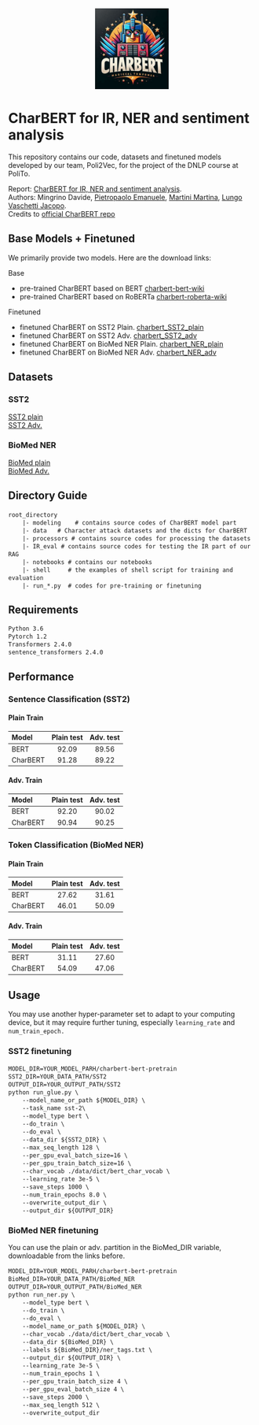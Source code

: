 <p align="center">
  <br>
    <img src="data\our_logo.jpeg" width="150" />  
  <br>
</p>
 
# CharBERT for IR, NER and sentiment analysis

This repository contains our code, datasets and finetuned models developed by our team, Poli2Vec, for the project of the DNLP course at PoliTo.</br>


Report: [CharBERT for IR, NER and sentiment analysis](https://drive.google.com/file/d/1kE3VKTq8u-gmtG3GqGFGkb0z92Ixigjg/view?usp=sharing).</br>
Authors: Mingrino Davide, [Pietropaolo Emanuele](https://github.com/edoppiap), [Martini Martina](https://github.com/martina-martini), [Lungo Vaschetti Jacopo](https://github.com/JacopoLungo).</br>
Credits to [official CharBERT repo](https://github.com/mawentao277/CharBERT)

## Base Models + Finetuned
We primarily provide two models. Here are the download links:

Base
* pre-trained CharBERT based on BERT [charbert-bert-wiki](https://drive.google.com/file/d/1rF5_LbA2qIHuehnNepGmjz4Mu6OqEzYT/view?usp=sharing)    
* pre-trained CharBERT based on RoBERTa [charbert-roberta-wiki](https://drive.google.com/file/d/1tkO7_EH1Px7tXRxNDu6lzr_y8b4Q709f/view?usp=sharing)

Finetuned
* finetuned CharBERT on SST2 Plain. [charbert_SST2_plain](https://drive.google.com/drive/folders/1PzOVnI-xa3QjcAJMEXaphW6vGCtzPK_7?usp=sharing)
* finetuned CharBERT on SST2 Adv. [charbert_SST2_adv](https://drive.google.com/drive/folders/1jUGeQmJs1CtNdosqD3zxZnFlkWkXAwlz?usp=sharing)
* finetuned CharBERT on BioMed NER Plain. [charbert_NER_plain](https://drive.google.com/drive/folders/1pftUQdph0iHDsX0ov1C6zaQyBK8Dkots?usp=sharing)
* finetuned CharBERT on BioMed NER Adv. [charbert_NER_adv](https://drive.google.com/drive/folders/1JIUGWuIti4ve_tS81lboV4wssfM6xpG7?usp=sharing)

## Datasets
### SST2
[SST2 plain](https://drive.google.com/drive/folders/1mkVKV_VB8baqifsxg1WlclbuvQzf_laH?usp=sharing)<br/>
[SST2 Adv.](https://drive.google.com/drive/folders/1Dc3O0Tw8UhVRImASrzycoSfkstKXRJDo?usp=sharing)

### BioMed NER
[BioMed plain](https://drive.google.com/drive/folders/1CymDfyDOsaIE2xlMQsa_uIdKCsrJ8vam?usp=sharing)<br/>
[BioMed Adv.](https://drive.google.com/drive/folders/1lyy5MrRCTdIq6sG-ZsPyAKFuDg0td2eN?usp=sharing)

## Directory Guide
```
root_directory
    |- modeling    # contains source codes of CharBERT model part
    |- data   # Character attack datasets and the dicts for CharBERT
    |- processors # contains source codes for processing the datasets
    |- IR_eval # contains source codes for testing the IR part of our RAG
    |- notebooks # contains our notebooks 
    |- shell     # the examples of shell script for training and evaluation
    |- run_*.py  # codes for pre-training or finetuning

```

## Requirements
```
Python 3.6  
Pytorch 1.2
Transformers 2.4.0
sentence_transformers 2.4.0
```

## Performance

### Sentence Classification (SST2)
#### Plain Train
| Model | Plain test | Adv. test | 
| :------- | :---------: | :---------: 
| BERT  | 92.09 | 89.56 |
| CharBERT  | 91.28 | 89.22 |

#### Adv. Train
| Model | Plain test | Adv. test | 
| :------- | :---------: | :---------: 
| BERT  | 92.20 | 90.02 |
| CharBERT  | 90.94 | 90.25 |

### Token Classification (BioMed NER)
#### Plain Train
| Model | Plain test | Adv. test | 
| :------- | :---------: | :---------: 
| BERT  | 27.62 | 31.61 |
| CharBERT  | 46.01 | 50.09 |

#### Adv. Train
| Model | Plain test | Adv. test | 
| :------- | :---------: | :---------: 
| BERT  | 31.11 | 27.60 |
| CharBERT  | 54.09 | 47.06 |


## Usage
You may use another hyper-parameter set to adapt to your computing device, but it may require further tuning, especially `learning_rate` and `num_train_epoch.`

### SST2 finetuning
```
MODEL_DIR=YOUR_MODEL_PARH/charbert-bert-pretrain 
SST2_DIR=YOUR_DATA_PATH/SST2
OUTPUT_DIR=YOUR_OUTPUT_PATH/SST2 
python run_glue.py \
    --model_name_or_path ${MODEL_DIR} \
    --task_name sst-2\
    --model_type bert \
    --do_train \
    --do_eval \
    --data_dir ${SST2_DIR} \
    --max_seq_length 128 \
    --per_gpu_eval_batch_size=16 \
    --per_gpu_train_batch_size=16 \
    --char_vocab ./data/dict/bert_char_vocab \
    --learning_rate 3e-5 \
    --save_steps 1000 \
    --num_train_epochs 8.0 \
    --overwrite_output_dir \
    --output_dir ${OUTPUT_DIR}

```

### BioMed NER finetuning
You can use the plain or adv. partition in the BioMed_DIR variable, downloadable from the links before. 
```
MODEL_DIR=YOUR_MODEL_PARH/charbert-bert-pretrain 
BioMed_DIR=YOUR_DATA_PATH/BioMed_NER
OUTPUT_DIR=YOUR_OUTPUT_PATH/BioMed_NER 
python run_ner.py \
    --model_type bert \
    --do_train \
    --do_eval \
    --model_name_or_path ${MODEL_DIR} \
    --char_vocab ./data/dict/bert_char_vocab \
    --data_dir ${BioMed_DIR} \
    --labels ${BioMed_DIR}/ner_tags.txt \
    --output_dir ${OUTPUT_DIR} \
    --learning_rate 3e-5 \
    --num_train_epochs 1 \
    --per_gpu_train_batch_size 4 \
    --per_gpu_eval_batch_size 4 \
    --save_steps 2000 \
    --max_seq_length 512 \
    --overwrite_output_dir
```
